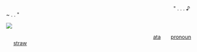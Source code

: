 ⠀⠀⠀⠀⠀⠀⠀⠀⠀⠀⠀⠀⠀⠀⠀⠀⠀⠀⠀⠀⠀⠀⠀⠀⠀⠀⠀⠀⠀⠀⠀⠀⠀⠀⠀⠀⠀⠀⠀⠀⠀⠀⠀⠀ " . . . ♪ ~ . . "


![](https://files.catbox.moe/gd0uxt.png)





⠀⠀⠀⠀⠀⠀⠀⠀⠀⠀⠀⠀⠀⠀⠀⠀⠀⠀⠀⠀⠀⠀⠀⠀⠀⠀⠀⠀⠀⠀⠀⠀⠀⠀⠀⠀⠀⠀⠀[ata](https://emisoaaa.atabook.org/)  ‎  ‎  ‎  ‎  ‎  ‎ [pronoun](https://en.pronouns.page/@astraeterns)   ‎  ‎  ‎  ‎  ‎ [straw](https://astrasoaa.straw.page)
